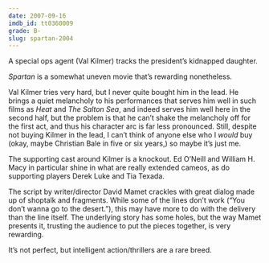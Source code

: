 ```yaml
---
date: 2007-09-16
imdb_id: tt0360009
grade: B-
slug: spartan-2004
---
```


A special ops agent (Val Kilmer) tracks the president’s kidnapped daughter.

_Spartan_ is a somewhat uneven movie that’s rewarding nonetheless.

Val Kilmer tries very hard, but I never quite bought him in the lead. He brings a quiet melancholy to his performances that serves him well in such films as <span data-imdb-id="tt0113277">_Heat_</span> and <span data-imdb-id="tt0235737">_The Salton Sea_</span>, and indeed serves him well here in the second half, but the problem is that he can’t shake the melancholy off for the first act, and thus his character arc is far less pronounced. Still, despite not buying Kilmer in the lead, I can’t think of anyone else who I _would_ buy (okay, maybe Christian Bale in five or six years,) so maybe it’s just me.

The supporting cast around Kilmer is a knockout. Ed O’Neill and William H. Macy in particular shine in what are really extended cameos, as do supporting players Derek Luke and Tia Texada.

The script by writer/director David Mamet crackles with great dialog made up of shoptalk and fragments. While some of the lines don’t work (“You don’t wanna go to the desert.”), this may have more to do with the delivery than the line itself. The underlying story has some holes, but the way Mamet presents it, trusting the audience to put the pieces together, is very rewarding.

It’s not perfect, but intelligent action/thrillers are a rare breed.
